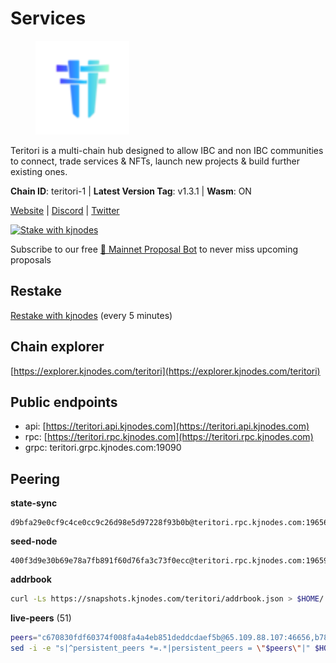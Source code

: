 # Services

<figure><img src="https://raw.githubusercontent.com/kj89/cosmos-images/main/logos/teritori.png" width="150" alt=""><figcaption></figcaption></figure>

Teritori is a multi-chain hub designed to allow IBC and non IBC communities  to connect, trade services & NFTs, launch new projects & build further existing ones.

**Chain ID**: teritori-1 | **Latest Version Tag**: v1.3.1 | **Wasm**: ON

[Website](https://teritori.com) | [Discord](https://discord.gg/teritori) | [Twitter](https://twitter.com/TeritoriNetwork)

[![Stake with kjnodes](https://i.ibb.co/cr44Q8j/button-stake-with-kjnodes.png)](https://restake.app/teritori/torivaloper184ln03hkpt75uhrrr26f66kvcqvf4yn4nc2xjm)

Subscribe to our free [🤖 Mainnet Proposal Bot](https://t.me/kjnodes_proposal_bot) to never miss upcoming proposals

## Restake

[Restake with kjnodes](https://restake.app/teritori/torivaloper184ln03hkpt75uhrrr26f66kvcqvf4yn4nc2xjm) (every 5 minutes)
## Chain explorer
[https://explorer.kjnodes.com/teritori](https://explorer.kjnodes.com/teritori)

## Public endpoints

* api: [https://teritori.api.kjnodes.com](https://teritori.api.kjnodes.com)
* rpc: [https://teritori.rpc.kjnodes.com](https://teritori.rpc.kjnodes.com)
* grpc: teritori.grpc.kjnodes.com:19090

## Peering

**state-sync**

```text
d9bfa29e0cf9c4ce0cc9c26d98e5d97228f93b0b@teritori.rpc.kjnodes.com:19656
```

**seed-node**

```text
400f3d9e30b69e78a7fb891f60d76fa3c73f0ecc@teritori.rpc.kjnodes.com:19659
```

**addrbook**
```bash
curl -Ls https://snapshots.kjnodes.com/teritori/addrbook.json > $HOME/.teritorid/config/addrbook.json
```

**live-peers** (51)
```bash
peers="c670830fdf60374f008fa4a4eb851deddcdaef5b@65.109.88.107:46656,b78dd48a9d34146f04801f479a82348a19a69ab7@51.159.185.141:26656,106490318e51355bc6d72e7941a0080f8b8256b9@185.16.39.14:26656,526d8c7c44f59be9a39d7463c576b68c0db23174@65.108.234.23:15956,ebc272824924ea1a27ea3183dd0b9ba713494f83@95.214.52.139:27166,412afea7f33f6f91c85f8d149eff81acb6624bb3@195.201.63.87:42656,e726816f42831689eab9378d5d577f1d06d25716@176.9.188.21:26656,c12c1ed98ab1f24266980c1f05ed0ca8812ca7aa@95.217.192.230:16656,63c28f10976800fd783930067d3d3a4eef358b28@173.215.85.171:20070,722b63e6c65628b929f22013dcbcde980210cb44@176.9.127.54:26656,47a2d6c1c16f68b1c78bb9d11ef265fc961ebe00@65.108.106.172:27656,15e7d5ef19a373da5ca7aebbe3b57203f21e0a07@198.244.179.127:26656,2aab2f1c2c9b2a74c05ff53107f53b9b5cf75e6c@195.189.96.121:51656,1f858b8cc8e18ef05de79dd470ad29ba29ddbeb7@65.108.77.106:26889,992b8ab3e7b0ff4025be3082a3bf72107580bd49@65.109.106.172:36656,41caa4106f68977e3a5123e56f57934a2d34a1c1@185.16.38.210:27166,409c8a2b94d3835419127521347355ae47f07dd3@5.181.190.157:27656,920f32f409bbb18b641cdc9513545e2e016c2c62@142.132.203.60:26656,2b4f46e601fb4ede2a0c98976337e3afdaa50dac@65.108.238.102:15956,e1b058e5cfa2b836ddaa496b10911da62dcf182e@138.201.8.248:26656,c124ce0b508e8b9ed1c5b6957f362225659b5343@169.155.168.57:26656,82ebb17ddac20928fb8107201dad9f5aea7f9132@198.244.200.3:26656,0b27217386756577e1eadf00c4169dc8f041e522@51.210.7.219:26656,17308ce7e097819743a01c0d30fedaa27e9f16a4@141.95.65.73:15956,d9bfa29e0cf9c4ce0cc9c26d98e5d97228f93b0b@65.109.88.38:19656,b336b83d9bab0b8cf96a3833efcbc196fab63fdd@212.95.51.215:36656,5057950d34b67a67325f02949703388c4a35c1dd@154.53.59.87:19656,48980875839186e08e12ebf0d9a2803b45206833@65.109.92.241:38026,669470aba9778ccccd07127115dcdc30e141d7ae@65.108.232.248:33656,a57b53a46e6f473b42a6db6e0c0f216b1611efcb@65.108.240.52:26656,6cceba286b498d4a1931f85e35ea0fa433373057@164.152.162.11:26656,1f4e77295379ce0c928502d2b075157a8c8a9e64@51.83.96.150:26642,35de81a10ed992e427e6eb1d0d9ec3622d0f37fe@193.70.47.90:15956,7c0f6f5c49d380f4b484e8da1ab51b3fd7befb76@163.172.135.245:26656,d956d6180e96c62315a777b1a3ed8f1ebf873e80@38.242.232.202:29656,0212e8a654e6157f7e1332d0a399b27d02843bdd@65.108.0.93:46656,e54fd25bd733a852c717b025b56b8384b2fe666c@34.89.235.121:26656,4bdef61228fe87e1257bfa5b19da146d4c333c7a@212.47.240.174:26656,b212d5740b2e11e54f56b072dc13b6134650cfb5@134.65.192.81:26656,358f13bd95d91517053a58f4d30205842672837f@104.37.187.214:60656,6085c32b26fb1baa4b16b426f5d56f2fff81cfc7@135.181.165.246:26656,406fc7fe86ba396cb7fc8616c546f21a1d3c51cd@89.58.57.158:26656,46b7ae20e3cc4264076a91c3601f3894a021a80d@65.108.6.45:36656,ff8f8c1b4cf70f38e1c370af05a40c1845022ae8@135.125.246.84:26656,6ef7a8bc7a3cc0856594f12570e8f2282a099dcf@65.109.93.152:26796,d29bed885306037dbe219278415025a2ea8880a4@51.159.153.113:26656,ed63fb23d64e58e91c6e268c1433c0ffa6409c26@195.201.198.231:29556,76ac8106e8b1169f1ef28f5c45558750db85d3dc@65.108.239.241:26656,ed747c9e39fc04fdbc7ab5fc4a4a7f7a298ee329@96.73.27.73:26656,ad347ea1ec920d12ccda2341348bcc89687739ef@88.99.164.158:38026,78815c81331c114cd508dae3a012f0d3e5e2b966@185.119.118.117:3000"
sed -i -e "s|^persistent_peers *=.*|persistent_peers = \"$peers\"|" $HOME/.teritorid/config/config.toml
```
